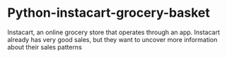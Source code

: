 # Python-instacart-grocery-basket
Instacart, an online grocery store that operates through an app. Instacart already has very good sales, but they want to uncover more information about their sales patterns
